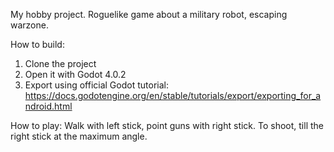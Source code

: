 My hobby project. Roguelike game about a military robot, escaping warzone. 

How to build:
1. Clone the project
2. Open it with Godot 4.0.2
3. Export using official Godot tutorial: https://docs.godotengine.org/en/stable/tutorials/export/exporting_for_android.html

How to play: 
Walk with left stick, point guns with right stick. To shoot, till the right stick at the maximum angle.
